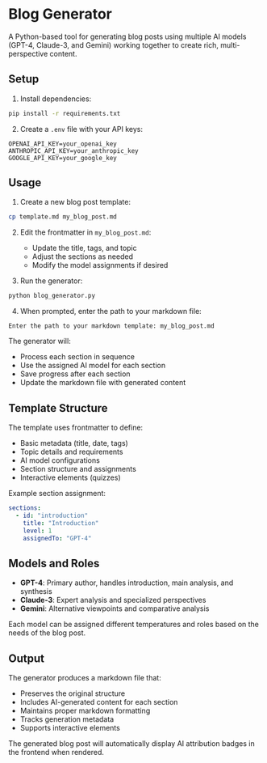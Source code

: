 # Blog Generator

A Python-based tool for generating blog posts using multiple AI models (GPT-4, Claude-3, and Gemini) working together to create rich, multi-perspective content.

## Setup

1. Install dependencies:
```bash
pip install -r requirements.txt
```

2. Create a `.env` file with your API keys:
```env
OPENAI_API_KEY=your_openai_key
ANTHROPIC_API_KEY=your_anthropic_key
GOOGLE_API_KEY=your_google_key
```

## Usage

1. Create a new blog post template:
```bash
cp template.md my_blog_post.md
```

2. Edit the frontmatter in `my_blog_post.md`:
   - Update the title, tags, and topic
   - Adjust the sections as needed
   - Modify the model assignments if desired

3. Run the generator:
```bash
python blog_generator.py
```

4. When prompted, enter the path to your markdown file:
```
Enter the path to your markdown template: my_blog_post.md
```

The generator will:
- Process each section in sequence
- Use the assigned AI model for each section
- Save progress after each section
- Update the markdown file with generated content

## Template Structure

The template uses frontmatter to define:
- Basic metadata (title, date, tags)
- Topic details and requirements
- AI model configurations
- Section structure and assignments
- Interactive elements (quizzes)

Example section assignment:
```yaml
sections:
  - id: "introduction"
    title: "Introduction"
    level: 1
    assignedTo: "GPT-4"
```

## Models and Roles

- **GPT-4**: Primary author, handles introduction, main analysis, and synthesis
- **Claude-3**: Expert analysis and specialized perspectives
- **Gemini**: Alternative viewpoints and comparative analysis

Each model can be assigned different temperatures and roles based on the needs of the blog post.

## Output

The generator produces a markdown file that:
- Preserves the original structure
- Includes AI-generated content for each section
- Maintains proper markdown formatting
- Tracks generation metadata
- Supports interactive elements

The generated blog post will automatically display AI attribution badges in the frontend when rendered.
